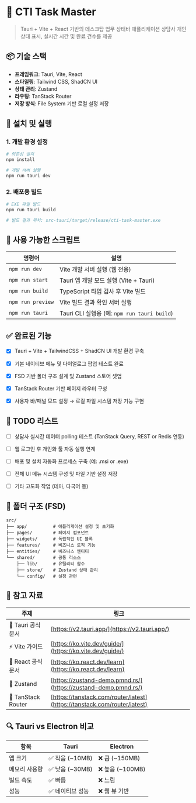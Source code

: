 # 🚀 CTI Task Master

> Tauri + Vite + React 기반의 데스크탑 업무 상태바 애플리케이션
상담사 개인 상태 표시, 실시간 시간 및 완료 건수를 제공


## 📦 기술 스택

- **프레임워크**: Tauri, Vite, React
- **스타일링**: Tailwind CSS, ShadCN UI
- **상태 관리**: Zustand
- **라우팅**: TanStack Router
- **저장 방식**: File System 기반 로컬 설정 저장



## 🚀 설치 및 실행


### 1. 개발 환경 설정

```bash
# 의존성 설치
npm install

# 개발 서버 실행
npm run tauri dev
```


### 2. 배포용 빌드

```bash
# EXE 파일 빌드
npm run tauri build

# 빌드 결과 위치: src-tauri/target/release/cti-task-master.exe
```


## 📜 사용 가능한 스크립트

| 명령어 | 설명 |
|--------|------|
| `npm run dev` | Vite 개발 서버 실행 (웹 전용) |
| `npm run start` | Tauri 앱 개발 모드 실행 (Vite + Tauri) |
| `npm run build` | TypeScript 타입 검사 후 Vite 빌드 |
| `npm run preview` | Vite 빌드 결과 확인 서버 실행 |
| `npm run tauri` | Tauri CLI 실행용 (예: `npm run tauri build`) |


## ✅ 완료된 기능

- [x] Tauri + Vite + TailwindCSS + ShadCN UI 개발 환경 구축
- [x] 기본 네이티브 메뉴 및 다이얼로그 팝업 테스트 완료
- [x] FSD 기반 폴더 구조 설계 및 Zustand 스토어 셋업
- [x] TanStack Router 기반 페이지 라우터 구성
- [x] 사용자 바/패널 모드 설정 → 로컬 파일 시스템 저장 기능 구현


## 🔧 TODO 리스트

- [ ] 상담사 실시간 데이터 polling 테스트 (TanStack Query, REST or Redis 연동)
- [ ] 웹 로그인 후 개인화 툴 자동 실행 연계
- [ ] 배포 및 설치 자동화 프로세스 구축 (예: .msi or .exe)
- [ ] 전체 UI 메뉴 시스템 구성 및 파일 기반 설정 저장
- [ ] 기타 고도화 작업 (테마, 다국어 등)


## 📁 폴더 구조 (FSD)

```
src/
├── app/          # 애플리케이션 설정 및 초기화
├── pages/        # 페이지 컴포넌트
├── widgets/      # 독립적인 UI 블록
├── features/     # 비즈니스 로직 기능
├── entities/     # 비즈니스 엔티티
└── shared/       # 공통 리소스
    ├── lib/      # 유틸리티 함수
    ├── store/    # Zustand 상태 관리
    └── config/   # 설정 관련
```


## 🔗 참고 자료

| 주제 | 링크 |
|------|------|
| 📘 Tauri 공식문서 | [https://v2.tauri.app/](https://v2.tauri.app/) |
| ⚡ Vite 가이드 | [https://ko.vite.dev/guide/](https://ko.vite.dev/guide/) |
| 🧠 React 공식문서 | [https://ko.react.dev/learn](https://ko.react.dev/learn) |
| 🐻 Zustand | [https://zustand-demo.pmnd.rs/](https://zustand-demo.pmnd.rs/) |
| 🧭 TanStack Router | [https://tanstack.com/router/latest](https://tanstack.com/router/latest) |


## 🔍 Tauri vs Electron 비교

| 항목 | Tauri | Electron |
|------|-------|----------|
| 앱 크기 | ✅ 작음 (~10MB) | ❌ 큼 (~150MB) |
| 메모리 사용량 | ✅ 낮음 (~30MB) | ❌ 높음 (~100MB) |
| 빌드 속도 | ✅ 빠름 | ❌ 느림 |
| 성능 | ✅ 네이티브 성능 | ❌ 웹 뷰 기반 |

